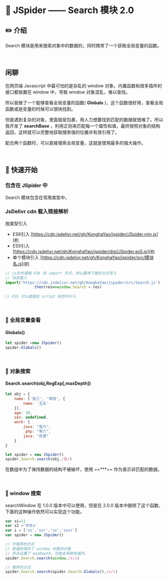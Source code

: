 

# :book: JSpider —— Search 模块 2.0

## :pencil2: 介绍

Search 模块是用来搜索对象中的数据的，同时携带了一个获取全局变量的函数。

<br>

## 闲聊

在网页端 Javascript 中最可怕的是杂乱的 window 对象，内置函数和很多插件的接口都放置在 window 中，导致 window 对象混乱，难以查找。

所以我做了一个能够查看全局变量的函数( **Globals** )，这个函数很好用，查看全局函数或是变量的时候可以很快找到。

但是遇到复杂的对象，里面层层包裹，用人力想要找到匹配的数据就很难了。所以我开发了 **searchBase** ，利用正则来匹配每一个属性和值，最终按照对象的结构返回，这样就可以完整地获取搜索值的位置并有效引用了。

配合两个函数时，可以直接搜索全局变量，这就是使用最多的强大操作。

<br>

## :hammer:  快速开始

###  包含在 JSpider 中

Search 模块包含在常用类型中，

### JsDelivr cdn 载入链接解析
按类型引入 
- ES6引入 [https://cdn.jsdelivr.net/gh/KonghaYao/jspider/JSpider.min.js](#)
- ES5引入 [https://cdn.jsdelivr.net/gh/KonghaYao/jspider/dist/JSpider.es5.js](#)
- 单个模块引入 [https://cdn.jsdelivr.net/gh/KonghaYao/jspider/src/模块名.js](#)

```js
// js文件遵循 ES6 的 import 方式，所以要用下面的方式导入
// 动态载入
import('https://cdn.jsdelivr.net/gh/KonghaYao/jspider/src/Search.js')
            .then(res=>window.Search = res)
            
// ES5 可以直接在 script 标签中引入
```

<br>

### :candy: 全局变量查看

#### Globals()

```js
let spider =new JSpider()
spider.Globals()
```

<br>

### :candy: 对象搜索

#### Search.search(obj,RegExp[,maxDepth])

```js
let obj = {
    name: ['张三', '李四', {
        name: '王五'
    }],
    age: 30,
    sex: undefined,
    work: {
        java: "张六",
         php: "李六",
        java: "目录"
    }
}

let spider = new JSpider()
spider.Search.search(obj,/张/)
```

在数组中为了保持数据的结构不被破坏，使用 ==***== 作为表示非匹配的数据。

<br>

### :candy: window 搜索
searchWindow 在 1.0.0 版本中可以使用，但是在 2.0.0 版本中删除了这个函数，下面的这种操作依然可以实现这个功能。

```js
var si=11
var s2 ='中文s'
var i = ['ss','ssr','vv','sssr']
var spider = new JSpider()

// 不推荐的方式
// 若遇到保存了 window 对象的对象
// 并且设置了 maxDepth，可能会导致死循环。
spider.Search.search(window,/s/i) 

// 推荐的方式
spider.Search.search(spider.Search.Globals(),/s/i)
```
